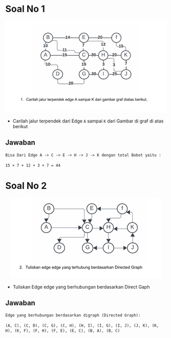 # Soal No 1 
<div align="center">

![Soal1](/%20Gif%20and%20Image/Soal1.png)

</div>


- Carilah jalur terpendek dari Edge `A` sampai `K` dari Gambar di graf di atas berikut 

## Jawaban 

```
Bisa Dari Edge A -> C -> E -> H -> J -> K dengan total Bobot yaitu :  

15 + 7 + 12 + 3 + 7 = 44 
```
# Soal No 2

<div align="center">

![Soal1](/%20Gif%20and%20Image/Soal2.png)

</div>

- Tuliskan Edge edge yang berhubungan berdasarkan Direct Gaph

## Jawaban
```
Edge yang berhubungan berdasarkan digraph (Directed Graph): 

(A, C), (C, D), (C, G), (C, H), (H, I), (I, G), (I, J), (J, K), (K, H), (K, F), (F, H), (F, E), (E, C), (B, A), (B, C)
```


